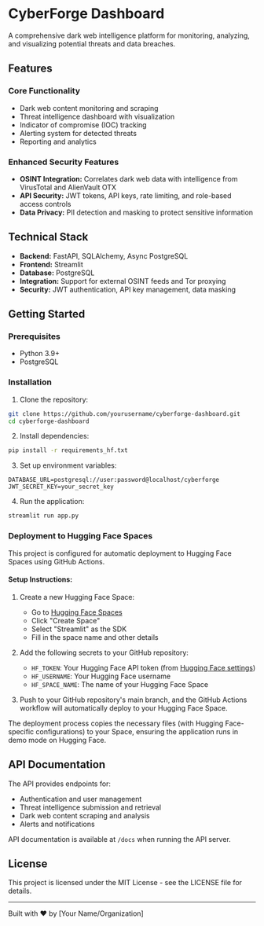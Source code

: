 # CyberForge Dashboard

A comprehensive dark web intelligence platform for monitoring, analyzing, and visualizing potential threats and data breaches.

## Features

### Core Functionality
- Dark web content monitoring and scraping
- Threat intelligence dashboard with visualization
- Indicator of compromise (IOC) tracking
- Alerting system for detected threats
- Reporting and analytics

### Enhanced Security Features
- **OSINT Integration:** Correlates dark web data with intelligence from VirusTotal and AlienVault OTX
- **API Security:** JWT tokens, API keys, rate limiting, and role-based access controls
- **Data Privacy:** PII detection and masking to protect sensitive information

## Technical Stack

- **Backend:** FastAPI, SQLAlchemy, Async PostgreSQL
- **Frontend:** Streamlit
- **Database:** PostgreSQL
- **Integration:** Support for external OSINT feeds and Tor proxying
- **Security:** JWT authentication, API key management, data masking

## Getting Started

### Prerequisites
- Python 3.9+
- PostgreSQL

### Installation

1. Clone the repository:
```bash
git clone https://github.com/yourusername/cyberforge-dashboard.git
cd cyberforge-dashboard
```

2. Install dependencies:
```bash
pip install -r requirements_hf.txt
```

3. Set up environment variables:
```
DATABASE_URL=postgresql://user:password@localhost/cyberforge
JWT_SECRET_KEY=your_secret_key
```

4. Run the application:
```bash
streamlit run app.py
```

### Deployment to Hugging Face Spaces

This project is configured for automatic deployment to Hugging Face Spaces using GitHub Actions.

#### Setup Instructions:

1. Create a new Hugging Face Space:
   - Go to [Hugging Face Spaces](https://huggingface.co/spaces)
   - Click "Create Space"
   - Select "Streamlit" as the SDK
   - Fill in the space name and other details

2. Add the following secrets to your GitHub repository:
   - `HF_TOKEN`: Your Hugging Face API token (from [Hugging Face settings](https://huggingface.co/settings/tokens))
   - `HF_USERNAME`: Your Hugging Face username
   - `HF_SPACE_NAME`: The name of your Hugging Face Space

3. Push to your GitHub repository's main branch, and the GitHub Actions workflow will automatically deploy to your Hugging Face Space.

The deployment process copies the necessary files (with Hugging Face-specific configurations) to your Space, ensuring the application runs in demo mode on Hugging Face.

## API Documentation

The API provides endpoints for:
- Authentication and user management
- Threat intelligence submission and retrieval
- Dark web content scraping and analysis
- Alerts and notifications

API documentation is available at `/docs` when running the API server.

## License

This project is licensed under the MIT License - see the LICENSE file for details.

---

Built with ❤️ by [Your Name/Organization]